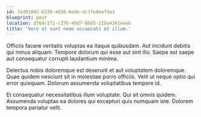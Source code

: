 ```yaml
---
id: 31401042-6220-4d26-bede-dc1fe8eefda3
blueprint: post
location: df64c171-c376-40d7-8665-216a4341eaeb
title: 'Vero et sunt nemo occaecati et illum.'
---
```

Officiis facere veritatis voluptas ea itaque quibusdam. Aut incidunt debitis qui minus aliquam. Tempore dolorum qui esse aut sint illo. Saepe est saepe aut consequatur corrupti laudantium minima.

Delectus nobis doloremque est deserunt et aut voluptatem doloremque. Quae quidem nesciunt sit in molestiae porro officiis. Velit ut neque optio qui error quisquam. Dolorum assumenda voluptatibus tempore id.

Et consequatur necessitatibus illum voluptate. Qui sit omnis quidem. Assumenda voluptas ea dolores qui excepturi quis numquam iste. Dolorem tempora pariatur velit.